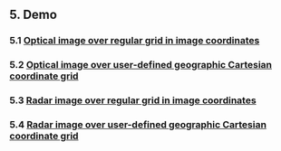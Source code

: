 ## 5. Demo

### 5.1 [Optical image over regular grid in image coordinates](/docs/opt_img.md)




### 5.2 [Optical image over user-defined geographic Cartesian coordinate grid](/docs/opt_geo.md)




### 5.3 [Radar image over regular grid in image coordinates](/docs/rdr_img.md)




### 5.4 [Radar image over user-defined geographic Cartesian coordinate grid](/docs/rdr_geo.md)
